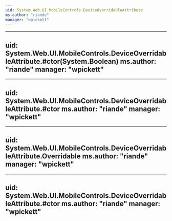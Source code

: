 ```yaml
---
uid: System.Web.UI.MobileControls.DeviceOverridableAttribute
ms.author: "riande"
manager: "wpickett"
---
```


---
uid: System.Web.UI.MobileControls.DeviceOverridableAttribute.#ctor(System.Boolean)
ms.author: "riande"
manager: "wpickett"
---

---
uid: System.Web.UI.MobileControls.DeviceOverridableAttribute.#ctor
ms.author: "riande"
manager: "wpickett"
---

---
uid: System.Web.UI.MobileControls.DeviceOverridableAttribute.Overridable
ms.author: "riande"
manager: "wpickett"
---

---
uid: System.Web.UI.MobileControls.DeviceOverridableAttribute.#ctor
ms.author: "riande"
manager: "wpickett"
---
